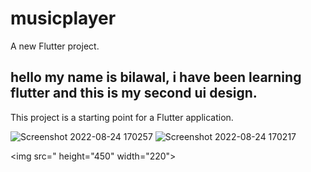 # musicplayer


A new Flutter project.

## hello my name is bilawal, i have been learning flutter and this is my second ui design. 

This project is a starting point for a Flutter application.

![Screenshot 2022-08-24 170257](https://user-images.githubusercontent.com/111349238/186855393-a01d2dcb-7fe9-4f75-92a9-e41f5e1e9b0a.png)
![Screenshot 2022-08-24 170217](https://user-images.githubusercontent.com/111349238/186859341-7747305f-a1d9-42b2-8495-b0e8bc6a8c12.png)

<img src=" height="450" width="220">

